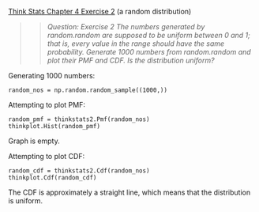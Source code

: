 [Think Stats Chapter 4 Exercise 2](http://greenteapress.com/thinkstats2/html/thinkstats2005.html#toc41) (a random distribution)

>> _Question: Exercise 2   The numbers generated by random.random are supposed to be uniform between 0 and 1; that is, every value in the range should have the same probability.
Generate 1000 numbers from random.random and plot their PMF and CDF. Is the distribution uniform?_

Generating 1000 numbers:
```
random_nos = np.random.random_sample((1000,))
```

Attempting to plot PMF:
```
random_pmf = thinkstats2.Pmf(random_nos)
thinkplot.Hist(random_pmf)
```

Graph is empty.

Attempting to plot CDF:
```
random_cdf = thinkstats2.Cdf(random_nos)
thinkplot.Cdf(random_cdf)
```

The CDF is approximately a straight line, which means that the distribution is uniform.
